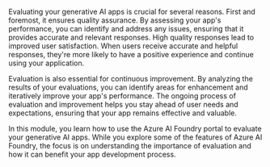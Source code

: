 Evaluating your generative AI apps is crucial for several reasons. First and foremost, it ensures quality assurance. By assessing your app's performance, you can identify and address any issues, ensuring that it provides accurate and relevant responses. High quality responses lead to improved user satisfaction. When users receive accurate and helpful responses, they're more likely to have a positive experience and continue using your application.

Evaluation is also essential for continuous improvement. By analyzing the results of your evaluations, you can identify areas for enhancement and iteratively improve your app's performance. The ongoing process of evaluation and improvement helps you stay ahead of user needs and expectations, ensuring that your app remains effective and valuable.

In this module, you learn how to use the Azure AI Foundry portal to evaluate your generative AI apps. While you explore some of the features of Azure AI Foundry, the focus is on understanding the importance of evaluation and how it can benefit your app development process.
